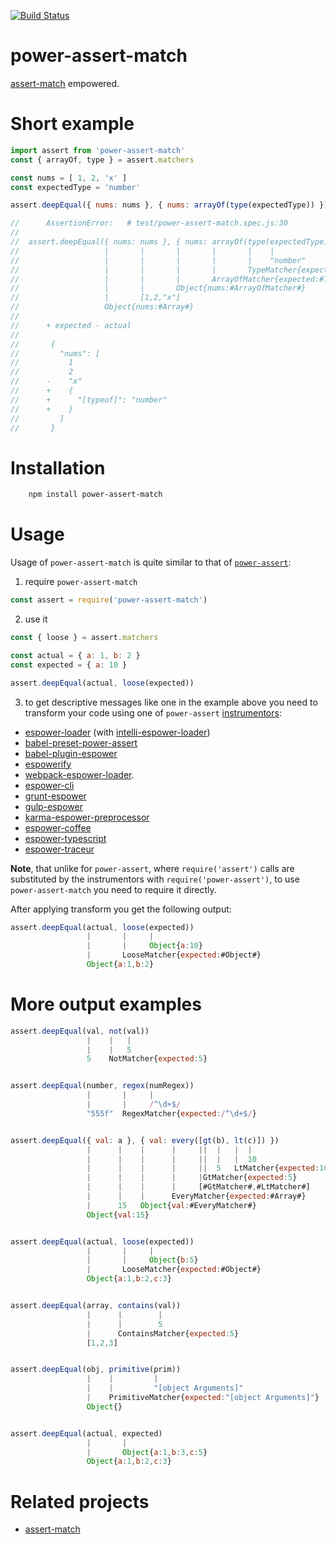 [![Build Status](https://travis-ci.org/rmdm/power-assert-match.svg?branch=master)](https://travis-ci.org/rmdm/power-assert-match)

power-assert-match
==================

[assert-match](https://github.com/rmdm/assert-match) empowered.

Short example
=============

```javascript
import assert from 'power-assert-match'
const { arrayOf, type } = assert.matchers

const nums = [ 1, 2, 'x' ]
const expectedType = 'number'

assert.deepEqual({ nums: nums }, { nums: arrayOf(type(expectedType)) })

//      AssertionError:   # test/power-assert-match.spec.js:30
//
//  assert.deepEqual({ nums: nums }, { nums: arrayOf(type(expectedType)) })
//                   |       |       |       |       |    |
//                   |       |       |       |       |    "number"
//                   |       |       |       |       TypeMatcher{expected:"number"}
//                   |       |       |       ArrayOfMatcher{expected:#TypeMatcher#}
//                   |       |       Object{nums:#ArrayOfMatcher#}
//                   |       [1,2,"x"]
//                   Object{nums:#Array#}
//
//      + expected - actual
//
//       {
//         "nums": [
//           1
//           2
//      -    "x"
//      +    {
//      +      "[typeof]": "number"
//      +    }
//         ]
//       }
```

Installation
============

```sh
    npm install power-assert-match
```

Usage
=====

Usage of `power-assert-match` is quite similar to that of
[`power-assert`](https://github.com/power-assert-js/power-assert):

1. require `power-assert-match`
```javascript
const assert = require('power-assert-match')
```
2. use it
``` javascript
const { loose } = assert.matchers

const actual = { a: 1, b: 2 }
const expected = { a: 10 }

assert.deepEqual(actual, loose(expected))
```
3. to get descriptive messages like one in the example above you need to
transform your code using one of `power-assert` [instrumentors](https://github.com/power-assert-js/power-assert#be-sure-to-transform-test-code):

 - [espower-loader](https://github.com/power-assert-js/espower-loader) (with [intelli-espower-loader](https://github.com/power-assert-js/intelli-espower-loader))
 - [babel-preset-power-assert](https://github.com/power-assert-js/babel-preset-power-assert)
 - [babel-plugin-espower](https://github.com/power-assert-js/babel-plugin-espower)
 - [espowerify](https://github.com/power-assert-js/espowerify)
 - [webpack-espower-loader](https://github.com/power-assert-js/webpack-espower-loader).
 - [espower-cli](https://github.com/power-assert-js/espower-cli)
 - [grunt-espower](https://github.com/power-assert-js/grunt-espower)
 - [gulp-espower](https://github.com/power-assert-js/gulp-espower)
 - [karma-espower-preprocessor](https://github.com/power-assert-js/karma-espower-preprocessor)
 - [espower-coffee](https://github.com/power-assert-js/espower-coffee)
 - [espower-typescript](https://github.com/power-assert-js/espower-typescript)
 - [espower-traceur](https://github.com/power-assert-js/espower-traceur)

**Note**, that unlike for `power-assert`, where `require('assert')` calls are
substituted by the instrumentors with `require('power-assert')`, to use
`power-assert-match` you need to require it directly.

After applying transform you get the following output:

```javascript
assert.deepEqual(actual, loose(expected))
                 |       |     |
                 |       |     Object{a:10}
                 |       LooseMatcher{expected:#Object#}
                 Object{a:1,b:2}
```


More output examples
====================

```javascript
assert.deepEqual(val, not(val))
                 |    |   |
                 |    |   5
                 5    NotMatcher{expected:5}


assert.deepEqual(number, regex(numRegex))
                 |       |     |
                 |       |     /^\d+$/
                 "555f"  RegexMatcher{expected:/^\d+$/}


assert.deepEqual({ val: a }, { val: every([gt(b), lt(c)]) })
                 |      |    |      |     ||  |   |  |
                 |      |    |      |     ||  |   |  10
                 |      |    |      |     ||  5   LtMatcher{expected:10}
                 |      |    |      |     |GtMatcher{expected:5}
                 |      |    |      |     [#GtMatcher#,#LtMatcher#]
                 |      |    |      EveryMatcher{expected:#Array#}
                 |      15   Object{val:#EveryMatcher#}
                 Object{val:15}


assert.deepEqual(actual, loose(expected))
                 |       |     |
                 |       |     Object{b:5}
                 |       LooseMatcher{expected:#Object#}
                 Object{a:1,b:2,c:3}


assert.deepEqual(array, contains(val))
                 |      |        |
                 |      |        5
                 |      ContainsMatcher{expected:5}
                 [1,2,3]


assert.deepEqual(obj, primitive(prim))
                 |    |         |
                 |    |         "[object Arguments]"
                 |    PrimitiveMatcher{expected:"[object Arguments]"}
                 Object{}


assert.deepEqual(actual, expected)
                 |       |
                 |       Object{a:1,b:3,c:5}
                 Object{a:1,b:2,c:3}
```

Related projects
================

- [assert-match](https://github.com/rmdm/assert-match)
